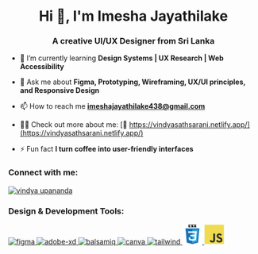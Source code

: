 <h1 align="center">Hi 👋, I'm Imesha Jayathilake</h1>
<h3 align="center">A creative UI/UX Designer from Sri Lanka</h3>

- 🌱 I’m currently learning **Design Systems | UX Research | Web Accessibility**

- 💬 Ask me about **Figma, Prototyping, Wireframing, UX/UI principles, and Responsive Design**

- 📫 How to reach me **imeshajayathilake438@gmail.com**

- 👨‍💻 Check out more about me: [💼 https://vindyasathsarani.netlify.app/](https://vindyasathsarani.netlify.app/)

- ⚡ Fun fact **I turn coffee into user-friendly interfaces**

<h3 align="left">Connect with me:</h3>
<p align="left">
<a href="https://www.linkedin.com/in/imesha-jayathilake-2a3264367/" target="blank">
  <img align="center" src="https://raw.githubusercontent.com/rahuldkjain/github-profile-readme-generator/master/src/images/icons/Social/linked-in-alt.svg" alt="vindya upananda" height="30" width="40" />
</a>
</p>

<h3 align="left">Design & Development Tools:</h3>
<p align="left"> 
  <a href="https://www.figma.com/" target="_blank" rel="noreferrer">
    <img src="https://www.vectorlogo.zone/logos/figma/figma-icon.svg" alt="figma" width="40" height="40"/>
  </a> 
  <a href="https://www.adobe.com/products/xd.html" target="_blank" rel="noreferrer">
    <img src="https://upload.wikimedia.org/wikipedia/commons/c/c2/Adobe_XD_CC_icon.svg" alt="adobe-xd" width="40" height="40"/>
  </a>
<a href="https://balsamiq.com/" target="_blank" rel="noreferrer">
  <img src="https://upload.wikimedia.org/wikipedia/commons/3/3f/Balsamiq_Logo.png" alt="balsamiq" width="40" height="40"/>
</a>
  <a href="https://www.canva.com/" target="_blank" rel="noreferrer">
    <img src="https://upload.wikimedia.org/wikipedia/commons/0/08/Canva_icon_2021.svg" alt="canva" width="40" height="40"/>
  </a>
  <a href="https://tailwindcss.com/" target="_blank" rel="noreferrer">
    <img src="https://www.vectorlogo.zone/logos/tailwindcss/tailwindcss-icon.svg" alt="tailwind" width="40" height="40"/>
  </a> 
  <a href="https://www.w3schools.com/css/" target="_blank" rel="noreferrer">
    <img src="https://raw.githubusercontent.com/devicons/devicon/master/icons/css3/css3-original-wordmark.svg" alt="css3" width="40" height="40"/>
  </a>
  <a href="https://developer.mozilla.org/en-US/docs/Web/JavaScript" target="_blank" rel="noreferrer">
    <img src="https://raw.githubusercontent.com/devicons/devicon/master/icons/javascript/javascript-original.svg" alt="javascript" width="40" height="40"/>
  </a>
</p>
